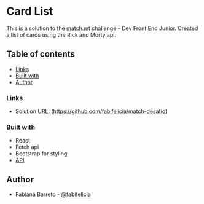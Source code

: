 # Card List

This is a solution to the [match.mt](https://match.mt/) challenge - Dev Front End Junior.
Created a list of cards using the Rick and Morty api. 

## Table of contents

  - [Links](#links)
  - [Built with](#built-with)
  - [Author](#author)


### Links

- Solution URL: (https://github.com/fabifelicia/match-desafio)
<!-- - Live Site URL:  -->


### Built with

- React
- Fetch api
- Bootstrap for styling
- [API](https://rickandmortyapi.com/)

## Author

- Fabiana Barreto - [@fabifelicia](https://github.com/fabifelicia)

